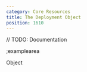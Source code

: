 ```yaml
---
category: Core Resources
title: The Deployment Object
position: 1610
---
```


// TODO: Documentation

;examplearea

Object